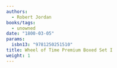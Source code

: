 ```yaml
---
authors:
  - Robert Jordan
books/tags:
  - unowned
date: "1800-03-05"
params:
  isbn13: "9781250251510"
title: Wheel of Time Premium Boxed Set I
weight: 1
---
```


<!--more-->
